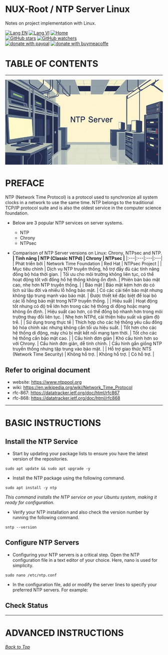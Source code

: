 # NUX-Root / NTP Server Linux
Notes on project implementation with Linux.

[![Lang EN](https://img.shields.io/badge/lang-en-green)](NtpSvr-CLi.md)
[![Lang VI](https://img.shields.io/badge/lang-vi-yellow)](NtpSvr-CLi.vi.md)
[![Home](https://img.shields.io/badge/Main-blue)](../README.md)<br/>
[![GitHub stars](https://img.shields.io/github/stars/quachdoduy/NUX-Root?logo=GitHub&style=flat&color=red)](https://github.com/quachdoduy/NUX-Root/stargazers)
[![GitHub watchers](https://img.shields.io/github/watchers/quachdoduy/NUX-Root?logo=GitHub&style=flat&color=blue)](https://github.com/quachdoduy/NUX-Root/watchers)<br/>
[![donate with paypal](https://img.shields.io/badge/Like_it%3F-Donate!-green?logo=githubsponsors&logoColor=orange&style=flat)](https://paypal.me/quachdoduy)
[![donate with buymeacoffe](https://img.shields.io/badge/Like_it%3F-Donate!-blue?logo=githubsponsors&logoColor=orange&style=flat)](https://buymeacoffee.com/quachdoduy)

# TABLE OF CONTENTS

---

<img alt="Keep Alived" src="../assets/images/NtpSvr-CLi.png">

# PREFACE
NTP (Network Time Protocol) is a protocol used to synchronize all system clocks in a network to use the same time. 
NTP belongs to the traditional TCP/IP protocol suite and is also the oldest service in the computer science foundation.

- Below are 3 popular NTP services on server systems.
    * NTP
    * Chrony
    * NTPsec

- Comparison of NTP Server versions on Linux: Chrony, NTPsec and NTP.
**| Tính năng | NTP (Classic NTPd) | Chrony | NTPsec |**
|:---|:---|:---|:---|
| Phát triển bởi | Network Time Foundation | Red Hat | NTPsec Project |
| Mục tiêu chính | Dịch vụ NTP truyền thống, hỗ trợ đầy đủ các tính năng đồng bộ hóa thời gian. | Tối ưu cho môi trường không liên tục, có thể hoạt động tốt với đồng hồ hệ thống không ổn định. | Phiên bản bảo mật cao, nhẹ hơn NTP truyền thống. |
| Bảo mật | Bảo mật kém hơn do có lịch sử lâu đời và nhiều lỗ hổng bảo mật. | Có các cải tiến bảo mật nhưng không tập trung mạnh vào bảo mật. | Được thiết kế đặc biệt để loại bỏ các lỗ hổng bảo mật trong NTP truyền thống. |
| Hiệu suất | Hoạt động tốt nhưng có độ trễ lớn hơn trong các hệ thống di động hoặc mạng không ổn định. | Hiệu suất cao hơn, có thể đồng bộ nhanh hơn trong môi trường thay đổi liên tục. | Nhẹ hơn NTPd, cải thiện hiệu suất và giảm độ trễ. |
| Sử dụng trong thực tế | Thích hợp cho các hệ thống yêu cầu đồng bộ hóa chính xác nhưng không cần tối ưu hiệu suất. | Tốt hơn cho các hệ thống di động, máy chủ bị mất kết nối mạng tạm thời. | Tốt cho các hệ thống cần bảo mật cao. |
| Cấu hình đơn giản | Khó cấu hình hơn so với Chrony. | Cấu hình đơn giản, dễ tinh chỉnh. | Cấu hình gần giống NTP truyền thống nhưng tập trung vào bảo mật. |
| Hỗ trợ giao thức NTS (Network Time Security) | Không hỗ trợ. | Không hỗ trợ. | Có hỗ trợ. |

## Refer to original document
- website: https://www.ntppool.org
- wiki: https://en.wikipedia.org/wiki/Network_Time_Protocol
- rfc-867: https://datatracker.ietf.org/doc/html/rfc867
- rfc-868: https://datatracker.ietf.org/doc/html/rfc868

---

# BASIC INSTRUCTIONS
## Install the NTP Service
- Start by updating your package lists to ensure you have the latest version of the repositories.
```
sudo apt update && sudo apt upgrade -y
```
- Install the NTP package using the following command.
```
sudo apt install -y ntp
```
*This command installs the NTP service on your Ubuntu system, making it ready for configuration.*

- Verify your NTP installation and also check the version number by running the following command.
```
sntp --version
```

## Configure NTP Servers
- Configuring your NTP servers is a critical step. Open the NTP configuration file in a text editor of your choice. Here, nano is used for simplicity.
```
sudo nano /etc/ntp.conf
```
- In the configuration file, add or modify the server lines to specify your preferred NTP servers. For example:

## Check Status

---

# ADVANCED INSTRUCTIONS

*[Back to Top](#nux-root--ntp-server-linux)*